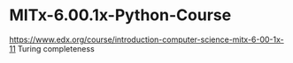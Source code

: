 # MITx-6.00.1x-Python-Course
https://www.edx.org/course/introduction-computer-science-mitx-6-00-1x-11
Turing completeness
